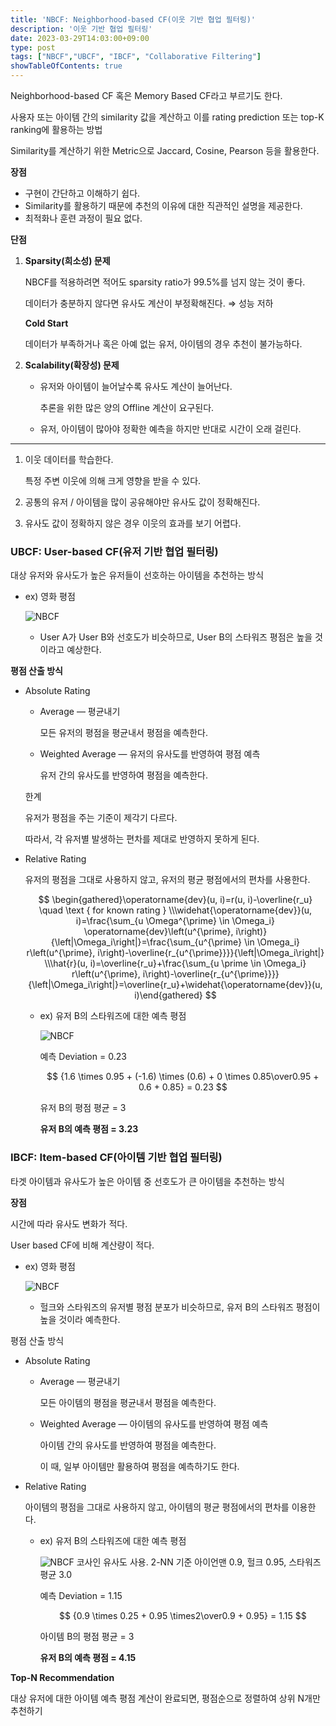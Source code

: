 ```yaml
---
title: 'NBCF: Neighborhood-based CF(이웃 기반 협업 필터링)'
description: '이웃 기반 협업 필터링'
date: 2023-03-29T14:03:00+09:00
type: post
tags: ["NBCF","UBCF", "IBCF", "Collaborative Filtering"]
showTableOfContents: true
---
```


Neighborhood-based CF 혹은 Memory Based CF라고 부르기도 한다.

사용자 또는 아이템 간의 similarity 값을 계산하고 이를 rating prediction 또는 top-K ranking에 활용하는 방법

Similarity를 계산하기 위한 Metric으로 Jaccard, Cosine, Pearson 등을 활용한다.

**장점**

- 구현이 간단하고 이해하기 쉽다.
- Similarity를 활용하기 때문에 추천의 이유에 대한 직관적인 설명을 제공한다.
- 최적화나 훈련 과정이 필요 없다.

**단점**

1. **Sparsity(희소성) 문제**
    
    NBCF를 적용하려면 적어도 sparsity ratio가 99.5%를 넘지 않는 것이 좋다.
    
    데이터가 충분하지 않다면 유사도 계산이 부정확해진다. ⇒ 성능 저하
    
    **Cold Start**
    
    데이터가 부족하거나 혹은 아예 없는 유저, 아이템의 경우 추천이 불가능하다.
    
2. **Scalability(확장성) 문제**
    - 유저와 아이템이 늘어날수록 유사도 계산이 늘어난다.
        
        추론을 위한 많은 양의 Offline 계산이 요구된다.
        
    - 유저, 아이템이 많아야 정확한 예측을 하지만 반대로 시간이 오래 걸린다.

---

1. 이웃 데이터를 학습한다.
    
    특정 주변 이웃에 의해 크게 영향을 받을 수 있다.
    
2. 공통의 유저 / 아이템을 많이 공유해야만 유사도 값이 정확해진다.
3. 유사도 값이 정확하지 않은 경우 이웃의 효과를 보기 어렵다.

### UBCF: User-based CF(유저 기반 협업 필터링)

대상 유저와 유사도가 높은 유저들이 선호하는 아이템을 추천하는 방식

- ex) 영화 평점
    
    ![NBCF](/imgs/NBCF1.png)
    
    - User A가 User B와 선호도가 비슷하므로, User B의 스타워즈 평점은 높을 것이라고 예상한다.

**평점 산출 방식**

- Absolute Rating
    - Average — 평균내기
        
        모든 유저의 평점을 평균내서 평점을 예측한다.
        
    - Weighted Average — 유저의 유사도를 반영하여 평점 예측
        
        유저 간의 유사도를 반영하여 평점을 예측한다.
        
    
    한계
    
    유저가 평점을 주는 기준이 제각기 다르다.
    
    따라서, 각 유저별 발생하는 편차를 제대로 반영하지 못하게 된다.
    
- Relative Rating
    
    유저의 평점을 그대로 사용하지 않고, 유저의 평균 평점에서의 편차를 사용한다.
    
    $$
    \begin{gathered}\operatorname{dev}(u, i)=r(u, i)-\overline{r_u} \quad \text { for known rating } \\\widehat{\operatorname{dev}}(u, i)=\frac{\sum_{u \Omega^{\prime} \in \Omega_i} \operatorname{dev}\left(u^{\prime}, i\right)}{\left|\Omega_i\right|}=\frac{\sum_{u^{\prime} \in \Omega_i} r\left(u^{\prime}, i\right)-\overline{r_{u^{\prime}}}}{\left|\Omega_i\right|} \\\hat{r}(u, i)=\overline{r_u}+\frac{\sum_{u \prime \in \Omega_i} r\left(u^{\prime}, i\right)-\overline{r_{u^{\prime}}}}{\left|\Omega_i\right|}=\overline{r_u}+\widehat{\operatorname{dev}}(u, i)\end{gathered}
    $$
    
    - ex) 유저 B의 스타워즈에 대한 예측 평점
        
        ![NBCF](/imgs/NBCF2.png)
        
        예측 Deviation = 0.23
        
        $$
        {1.6 \times 0.95 + (-1.6) \times (0.6) + 0 \times 0.85\over0.95 + 0.6 + 0.85} = 0.23
        $$
        
        유저 B의 평점 평균 = 3
        
        **유저 B의 예측 평점 = 3.23**
        

### IBCF: Item-based CF(아이템 기반 협업 필터링)

타겟 아이템과 유사도가 높은 아이템 중 선호도가 큰 아이템을 추천하는 방식

**장점**

시간에 따라 유사도 변화가 적다.

User based CF에 비해 계산량이 적다.

- ex) 영화 평점
    
    ![NBCF](/imgs/NBCF3.png)
    
    - 헐크와 스타워즈의 유저별 평점 분포가 비슷하므로, 유저 B의 스타워즈 평점이 높을 것이라 예측한다.

평점 산출 방식

- Absolute Rating
    - Average — 평균내기
        
        모든 아이템의 평점을 평균내서 평점을 예측한다.
        
    - Weighted Average — 아이템의 유사도를 반영하여 평점 예측
        
        아이템 간의 유사도를 반영하여 평점을 예측한다.
        
        이 때, 일부 아이템만 활용하여 평점을 예측하기도 한다.
        
- Relative Rating
    
    아이템의 평점을 그대로 사용하지 않고, 아이템의 평균 평점에서의 편차를 이용한다.
    
    - ex) 유저 B의 스타워즈에 대한 예측 평점
        
        ![NBCF](/imgs/NBCF4.png)
        코사인 유사도 사용. 2-NN 기준 아이언맨 0.9, 헐크 0.95, 스타워즈 평균 3.0

        
        예측 Deviation = 1.15
        
        $$
        {0.9 \times 0.25 + 0.95 \times2\over0.9 + 0.95} = 1.15
        $$
        
        아이템 B의 평점 평균 = 3
        
        **유저 B의 예측 평점 = 4.15**
        

**Top-N Recommendation**

대상 유저에 대한 아이템 예측 평점 계산이 완료되면, 평점순으로 정렬하여 상위 N개만 추천하기